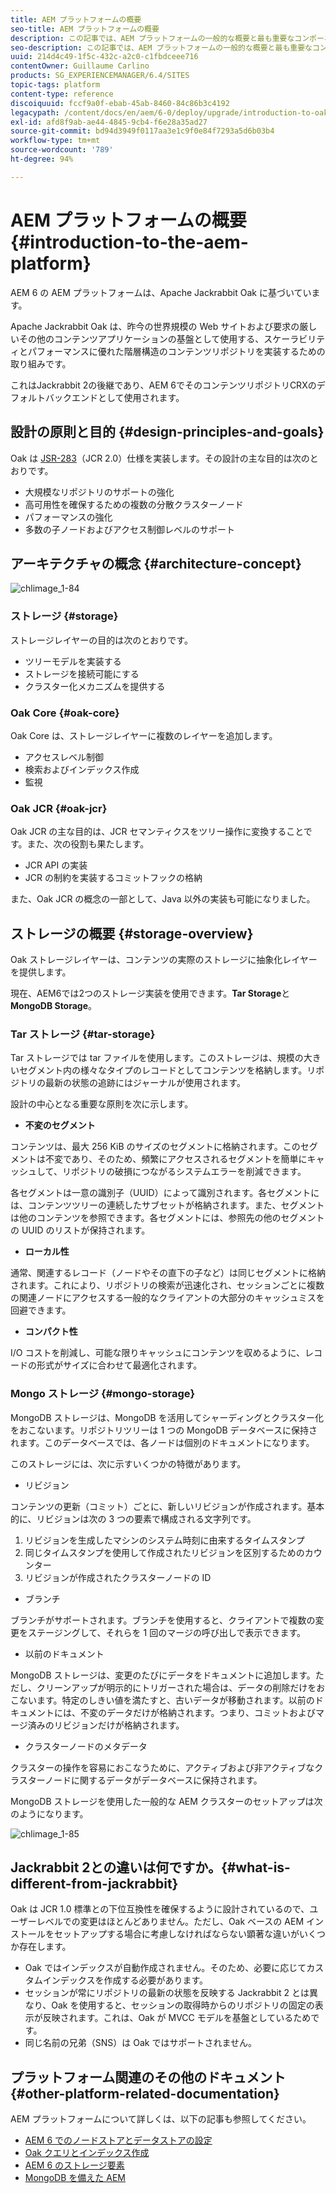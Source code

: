 ```yaml
---
title: AEM プラットフォームの概要
seo-title: AEM プラットフォームの概要
description: この記事では、AEM プラットフォームの一般的な概要と最も重要なコンポーネントを示します。
seo-description: この記事では、AEM プラットフォームの一般的な概要と最も重要なコンポーネントを示します。
uuid: 214d4c49-1f5c-432c-a2c0-c1fbdceee716
contentOwner: Guillaume Carlino
products: SG_EXPERIENCEMANAGER/6.4/SITES
topic-tags: platform
content-type: reference
discoiquuid: fccf9a0f-ebab-45ab-8460-84c86b3c4192
legacypath: /content/docs/en/aem/6-0/deploy/upgrade/introduction-to-oak
exl-id: afd8f9ab-ae44-4845-9cb4-f6e28a35ad27
source-git-commit: bd94d3949f0117aa3e1c9f0e84f7293a5d6b03b4
workflow-type: tm+mt
source-wordcount: '789'
ht-degree: 94%

---
```


# AEM プラットフォームの概要{#introduction-to-the-aem-platform}

AEM 6 の AEM プラットフォームは、Apache Jackrabbit Oak に基づいています。

Apache Jackrabbit Oak は、昨今の世界規模の Web サイトおよび要求の厳しいその他のコンテンツアプリケーションの基盤として使用する、スケーラビリティとパフォーマンスに優れた階層構造のコンテンツリポジトリを実装するための取り組みです。

これはJackrabbit 2の後継であり、AEM 6でそのコンテンツリポジトリCRXのデフォルトバックエンドとして使用されます。

## 設計の原則と目的 {#design-principles-and-goals}

Oak は [JSR-283](https://www.day.com/day/en/products/jcr/jsr-283.html)（JCR 2.0）仕様を実装します。その設計の主な目的は次のとおりです。

* 大規模なリポジトリのサポートの強化
* 高可用性を確保するための複数の分散クラスターノード
* パフォーマンスの強化
* 多数の子ノードおよびアクセス制御レベルのサポート

## アーキテクチャの概念 {#architecture-concept}

![chlimage_1-84](assets/chlimage_1-84.png)

### ストレージ {#storage}

ストレージレイヤーの目的は次のとおりです。

* ツリーモデルを実装する
* ストレージを接続可能にする
* クラスター化メカニズムを提供する

### Oak Core  {#oak-core}

Oak Core は、ストレージレイヤーに複数のレイヤーを追加します。

* アクセスレベル制御
* 検索およびインデックス作成
* 監視

### Oak JCR  {#oak-jcr}

Oak JCR の主な目的は、JCR セマンティクスをツリー操作に変換することです。また、次の役割も果たします。

* JCR API の実装
* JCR の制約を実装するコミットフックの格納

また、Oak JCR の概念の一部として、Java 以外の実装も可能になりました。

## ストレージの概要 {#storage-overview}

Oak ストレージレイヤーは、コンテンツの実際のストレージに抽象化レイヤーを提供します。

現在、AEM6では2つのストレージ実装を使用できます。**Tar Storage**&#x200B;と&#x200B;**MongoDB Storage**。

### Tar ストレージ {#tar-storage}

Tar ストレージでは tar ファイルを使用します。このストレージは、規模の大きいセグメント内の様々なタイプのレコードとしてコンテンツを格納します。リポジトリの最新の状態の追跡にはジャーナルが使用されます。

設計の中心となる重要な原則を次に示します。

* **不変のセグメント**

コンテンツは、最大 256 KiB のサイズのセグメントに格納されます。このセグメントは不変であり、そのため、頻繁にアクセスされるセグメントを簡単にキャッシュして、リポジトリの破損につながるシステムエラーを削減できます。

各セグメントは一意の識別子（UUID）によって識別されます。各セグメントには、コンテンツツリーの連続したサブセットが格納されます。また、セグメントは他のコンテンツを参照できます。各セグメントには、参照先の他のセグメントの UUID のリストが保持されます。

* **ローカル性**

通常、関連するレコード（ノードやその直下の子など）は同じセグメントに格納されます。これにより、リポジトリの検索が迅速化され、セッションごとに複数の関連ノードにアクセスする一般的なクライアントの大部分のキャッシュミスを回避できます。

* **コンパクト性**

I/O コストを削減し、可能な限りキャッシュにコンテンツを収めるように、レコードの形式がサイズに合わせて最適化されます。

### Mongo ストレージ  {#mongo-storage}

MongoDB ストレージは、MongoDB を活用してシャーディングとクラスター化をおこないます。リポジトリツリーは 1 つの MongoDB データベースに保持されます。このデータベースでは、各ノードは個別のドキュメントになります。

このストレージには、次に示すいくつかの特徴があります。

* リビジョン

コンテンツの更新（コミット）ごとに、新しいリビジョンが作成されます。基本的に、リビジョンは次の 3 つの要素で構成される文字列です。

1. リビジョンを生成したマシンのシステム時刻に由来するタイムスタンプ
1. 同じタイムスタンプを使用して作成されたリビジョンを区別するためのカウンター
1. リビジョンが作成されたクラスターノードの ID

* ブランチ

ブランチがサポートされます。ブランチを使用すると、クライアントで複数の変更をステージングして、それらを 1 回のマージの呼び出しで表示できます。

* 以前のドキュメント

MongoDB ストレージは、変更のたびにデータをドキュメントに追加します。ただし、クリーンアップが明示的にトリガーされた場合は、データの削除だけをおこないます。特定のしきい値を満たすと、古いデータが移動されます。以前のドキュメントには、不変のデータだけが格納されます。つまり、コミットおよびマージ済みのリビジョンだけが格納されます。

* クラスターノードのメタデータ

クラスターの操作を容易におこなうために、アクティブおよび非アクティブなクラスターノードに関するデータがデータベースに保持されます。

MongoDB ストレージを使用した一般的な AEM クラスターのセットアップは次のようになります。

![chlimage_1-85](assets/chlimage_1-85.png)

## Jackrabbit 2との違いは何ですか。{#what-is-different-from-jackrabbit}

Oak は JCR 1.0 標準との下位互換性を確保するように設計されているので、ユーザーレベルでの変更はほとんどありません。ただし、Oak ベースの AEM インストールをセットアップする場合に考慮しなければならない顕著な違いがいくつか存在します。

* Oak ではインデックスが自動作成されません。そのため、必要に応じてカスタムインデックスを作成する必要があります。
* セッションが常にリポジトリの最新の状態を反映する Jackrabbit 2 とは異なり、Oak を使用すると、セッションの取得時からのリポジトリの固定の表示が反映されます。これは、Oak が MVCC モデルを基盤としているためです。
* 同じ名前の兄弟（SNS）は Oak ではサポートされません。

## プラットフォーム関連のその他のドキュメント {#other-platform-related-documentation}

AEM プラットフォームについて詳しくは、以下の記事も参照してください。

* [AEM 6 でのノードストアとデータストアの設定](/help/sites-deploying/data-store-config.md)
* [Oak クエリとインデックス作成](/help/sites-deploying/queries-and-indexing.md)
* [AEM 6 のストレージ要素](/help/sites-deploying/storage-elements-in-aem-6.md)
* [MongoDB を備えた AEM](/help/sites-deploying/aem-with-mongodb.md)
